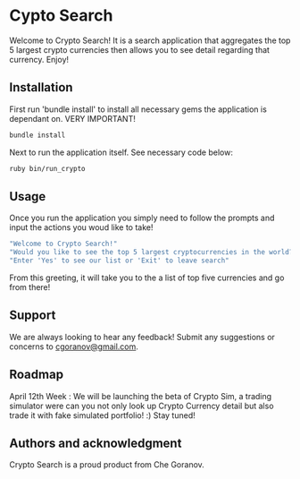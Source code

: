 # Cypto Search

Welcome to Crypto Search! It is a search application that aggregates the top 5 largest crypto currencies then allows you to see detail regarding that currency. Enjoy!

## Installation

First run 'bundle install' to install all necessary gems the application is dependant on. VERY IMPORTANT!

```bash
bundle install
```

Next to run the application itself. See necessary code below:

```bash
ruby bin/run_crypto
```

## Usage

Once you run the application you simply need to follow the prompts and input the actions you woud like to take! 

```ruby
"Welcome to Crypto Search!"
"Would you like to see the top 5 largest cryptocurrencies in the world?"
"Enter 'Yes' to see our list or 'Exit' to leave search"
```

From this greeting, it will take you to the a list of top five currencies and go from there! 


## Support
We are always looking to hear any feedback! Submit any suggestions or concerns to cgoranov@gmail.com. 


## Roadmap

April 12th Week : We will be launching the beta of Crypto Sim, a trading simulator were can you not only look up 
Crypto Currency detail but also trade it with fake simulated portfolio! :) Stay tuned!

## Authors and acknowledgment
Crypto Search is a proud product from Che Goranov. 
